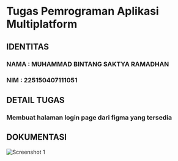 
# Tugas Pemrograman Aplikasi Multiplatform

## IDENTITAS
 ### NAMA : MUHAMMAD BINTANG SAKTYA RAMADHAN
 ### NIM  : 225150407111051

## DETAIL TUGAS
 ### Membuat halaman login page dari figma yang tersedia

## DOKUMENTASI
![Screenshot 1](TUGAS%1/SCREENSHOT/Gambar.png)

